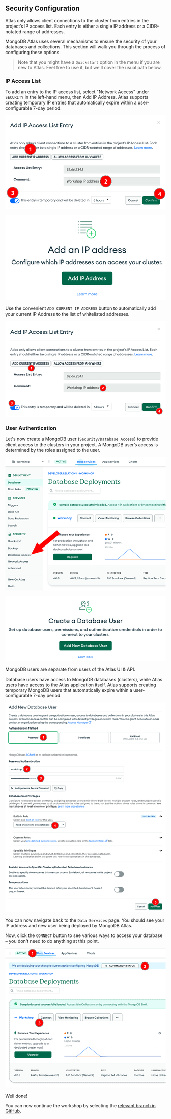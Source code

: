 ## Security Configuration

Atlas only allows client connections to the cluster from entries in the project’s IP access list. Each entry is either a single IP address or a CIDR-notated range of addresses. 

MongoDB Atlas uses several mechanisms to ensure the security of your databases and collections. This section will walk you through the process of configuring these options.

> Note that you might have a `Quickstart` option in the menu if you are new to Atlas. Feel free to use it, but we'll cover the usual path below.

### IP Access List

To add an entry to the IP access list, select "Network Access" under `SECURITY` in the left-hand menu, then Add IP Address. Atlas supports creating temporary IP entries that automatically expire within a user-configurable 7-day period.

![Network access menu](../images/03-network-access-menu.png)

![Add IP address](../images/03-add-ip-address-button.png)

Use the convenient `ADD CURRENT IP ADDRESS` button to automatically add your current IP Address to the list of whitelisted addresses.

![Add IP address](../images/03-add-ip-address.png)

### User Authentication

Let's now create a MongoDB user (`Security/Database Access`) to provide client access to the clusters in your project. A MongoDB user’s access is determined by the roles assigned to the user.

![Database access menu](../images/03-database-access-menu.png)

![Add new database user button](../images/03-add-new-user-button.png)

MongoDB users are separate from users of the Atlas UI & API.

Database users have access to MongoDB databases (clusters), while Atlas users have access to the Atlas application itself. Atlas supports creating temporary MongoDB users that automatically expire within a user-configurable 7-day period.

![Add User](../images/03-add-user.png)

You can now navigate back to the `Data Services` page. You should see your IP address and new user being deployed by MongoDB Atlas.

Now, click the `CONNECT` button to see various ways to access your database – you don't need to do anything at this point.

![Connect button](../images/03-connect.png)

Well done!

You can now continue the workshop by selecting the [relevant branch in GitHub](https://github.com/mongodb-developer/workshop/branches).
